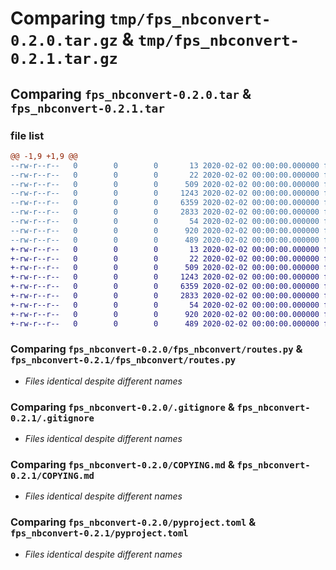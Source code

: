 # Comparing `tmp/fps_nbconvert-0.2.0.tar.gz` & `tmp/fps_nbconvert-0.2.1.tar.gz`

## Comparing `fps_nbconvert-0.2.0.tar` & `fps_nbconvert-0.2.1.tar`

### file list

```diff
@@ -1,9 +1,9 @@
--rw-r--r--   0        0        0       13 2020-02-02 00:00:00.000000 fps_nbconvert-0.2.0/MANIFEST.in
--rw-r--r--   0        0        0       22 2020-02-02 00:00:00.000000 fps_nbconvert-0.2.0/fps_nbconvert/__init__.py
--rw-r--r--   0        0        0      509 2020-02-02 00:00:00.000000 fps_nbconvert-0.2.0/fps_nbconvert/main.py
--rw-r--r--   0        0        0     1243 2020-02-02 00:00:00.000000 fps_nbconvert-0.2.0/fps_nbconvert/routes.py
--rw-r--r--   0        0        0     6359 2020-02-02 00:00:00.000000 fps_nbconvert-0.2.0/.gitignore
--rw-r--r--   0        0        0     2833 2020-02-02 00:00:00.000000 fps_nbconvert-0.2.0/COPYING.md
--rw-r--r--   0        0        0       54 2020-02-02 00:00:00.000000 fps_nbconvert-0.2.0/README.md
--rw-r--r--   0        0        0      920 2020-02-02 00:00:00.000000 fps_nbconvert-0.2.0/pyproject.toml
--rw-r--r--   0        0        0      489 2020-02-02 00:00:00.000000 fps_nbconvert-0.2.0/PKG-INFO
+-rw-r--r--   0        0        0       13 2020-02-02 00:00:00.000000 fps_nbconvert-0.2.1/MANIFEST.in
+-rw-r--r--   0        0        0       22 2020-02-02 00:00:00.000000 fps_nbconvert-0.2.1/fps_nbconvert/__init__.py
+-rw-r--r--   0        0        0      509 2020-02-02 00:00:00.000000 fps_nbconvert-0.2.1/fps_nbconvert/main.py
+-rw-r--r--   0        0        0     1243 2020-02-02 00:00:00.000000 fps_nbconvert-0.2.1/fps_nbconvert/routes.py
+-rw-r--r--   0        0        0     6359 2020-02-02 00:00:00.000000 fps_nbconvert-0.2.1/.gitignore
+-rw-r--r--   0        0        0     2833 2020-02-02 00:00:00.000000 fps_nbconvert-0.2.1/COPYING.md
+-rw-r--r--   0        0        0       54 2020-02-02 00:00:00.000000 fps_nbconvert-0.2.1/README.md
+-rw-r--r--   0        0        0      920 2020-02-02 00:00:00.000000 fps_nbconvert-0.2.1/pyproject.toml
+-rw-r--r--   0        0        0      489 2020-02-02 00:00:00.000000 fps_nbconvert-0.2.1/PKG-INFO
```

### Comparing `fps_nbconvert-0.2.0/fps_nbconvert/routes.py` & `fps_nbconvert-0.2.1/fps_nbconvert/routes.py`

 * *Files identical despite different names*

### Comparing `fps_nbconvert-0.2.0/.gitignore` & `fps_nbconvert-0.2.1/.gitignore`

 * *Files identical despite different names*

### Comparing `fps_nbconvert-0.2.0/COPYING.md` & `fps_nbconvert-0.2.1/COPYING.md`

 * *Files identical despite different names*

### Comparing `fps_nbconvert-0.2.0/pyproject.toml` & `fps_nbconvert-0.2.1/pyproject.toml`

 * *Files identical despite different names*

